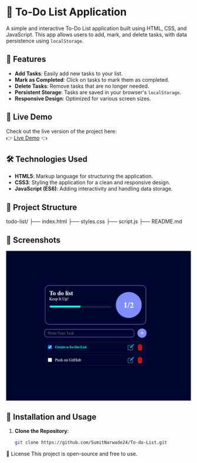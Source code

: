 
# 📝 To-Do List Application

A simple and interactive To-Do List application built using HTML, CSS, and JavaScript. This app allows users to add, mark, and delete tasks, with data persistence using `localStorage`.

## 🚀 Features

- **Add Tasks**: Easily add new tasks to your list.
- **Mark as Completed**: Click on tasks to mark them as completed.
- **Delete Tasks**: Remove tasks that are no longer needed.
- **Persistent Storage**: Tasks are saved in your browser's `localStorage`.
- **Responsive Design**: Optimized for various screen sizes.

## 🔗 Live Demo

Check out the live version of the project here:  
👉 [Live Demo](https://github.com/SumitNarwade24/To-do-List/) 👈


## 🛠️ Technologies Used

- **HTML5**: Markup language for structuring the application.
- **CSS3**: Styling the application for a clean and responsive design.
- **JavaScript (ES6)**: Adding interactivity and handling data storage.

## 📂 Project Structure

todo-list/ ├── index.html ├── styles.css ├── script.js ├── README.md 


## 📸 Screenshots

![App Screenshot](Images/todoList.png)


## 🔧 Installation and Usage

1. **Clone the Repository**:
   ```bash
   git clone https://github.com/SumitNarwade24/To-do-List.git

 📃 License
This project is open-source and free to use.
